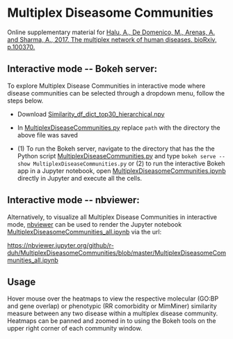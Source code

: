 # Multiplex Diseasome Communities

Online supplementary material for [Halu, A., De Domenico, M., Arenas, A. and Sharma, A., 2017. The multiplex network of human diseases. bioRxiv, p.100370.](https://www.biorxiv.org/content/early/2017/01/18/100370)

## Interactive mode -- Bokeh server:
To explore Multiplex Disease Communities in interactive mode where disease communities can be selected through a dropdown menu, follow the steps below.

- Download [Similarity_df_dict_top30_hierarchical.npy](https://github.com/r-duh/MultiplexDiseasomeCommunities/blob/master/Similarity_df_dict_top30_hierarchical.npy)

- In [MultiplexDiseaseCommunities.py](https://github.com/r-duh/MultiplexDiseasomeCommunities/blob/master/MultiplexDiseaseCommunities.py) replace `path` with the directory the above file was saved

- (1) To run the Bokeh server, navigate to the directory that has the the Python script [MultiplexDiseaseCommunities.py](https://github.com/r-duh/MultiplexDiseasomeCommunities/blob/master/MultiplexDiseaseCommunities.py) and type `bokeh serve --show MultiplexDiseaseCommunities.py` or (2) to run the interactive Bokeh app in a Jupyter notebook, open [MultiplexDiseasomeCommunities.ipynb](https://github.com/r-duh/MultiplexDiseasomeCommunities/blob/master/MultiplexDiseasomeCommunities.ipynb) directly in Jupyter and execute all the cells.


## Interactive mode -- nbviewer:
Alternatively, to visualize all Multiplex Disease Communities in interactive mode, [nbviewer](https://nbviewer.jupyter.org/) can be used to render the Jupyter notebook [MultiplexDiseasomeCommunities_all.ipynb](https://github.com/r-duh/MultiplexDiseasomeCommunities/blob/master/MultiplexDiseasomeCommunities_all.ipynb) via the url:

https://nbviewer.jupyter.org/github/r-duh/MultiplexDiseasomeCommunities/blob/master/MultiplexDiseasomeCommunities_all.ipynb


## Usage
Hover mouse over the heatmaps to view the respective molecular (GO:BP and gene overlap) or phenotypic (RR comorbidity or MimMiner) similarity measure between any two disease within a multiplex disease community. Heatmaps can be panned and zoomed in to using the Bokeh tools on the upper right corner of each community window.


